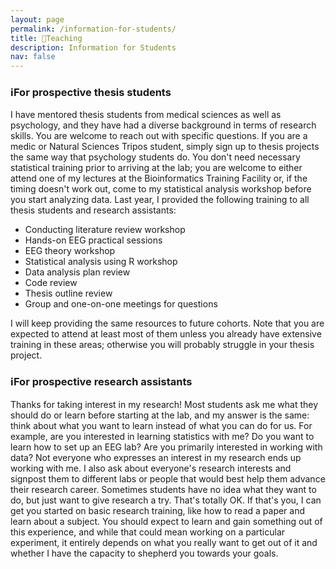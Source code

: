 ```yaml
---
layout: page
permalink: /information-for-students/
title: 🌱Teaching
description: Information for Students
nav: false
---
```

### ℹ️For prospective thesis students

I have mentored thesis students from medical sciences as well as psychology, and they have had a diverse background in terms of research skills. You are welcome to reach out with specific questions. If you are a medic or Natural Sciences Tripos student, simply sign up to thesis projects the same way that psychology students do. You don't need necessary statistical training prior to arriving at the lab; you are welcome to either attend one of my lectures at the Bioinformatics Training Facility or, if the timing doesn't work out, come to my statistical analysis workshop before you start analyzing data. Last year, I provided the following training to all thesis students and research assistants:

- Conducting literature review workshop
- Hands-on EEG practical sessions
- EEG theory workshop
- Statistical analysis using R workshop
- Data analysis plan review
- Code review
- Thesis outline review
- Group and one-on-one meetings for questions

I will keep providing the same resources to future cohorts. Note that you are expected to attend at least most of them unless you already have extensive training in these areas; otherwise you will probably struggle in your thesis project. 

### ℹ️For prospective research assistants 

Thanks for taking interest in my research! Most students ask me what they should do or learn before starting at the lab, and my answer is the same: think about what you want to learn instead of what you can do for us. For example, are you interested in learning statistics with me? Do you want to learn how to set up an EEG lab? Are you primarily interested in working with data? Not everyone who expresses an interest in my research ends up working with me. I also ask about everyone's research interests and signpost them to different labs or people that would best help them advance their research career. Sometimes students have no idea what they want to do, but just want to give research a try. That's totally OK. If that's you, I can get you started on basic research training, like how to read a paper and learn about a subject. You should expect to learn and gain something out of this experience, and while that could mean working on a particular experiment, it entirely depends on what you really want to get out of it and whether I have the capacity to shepherd you towards your goals. 